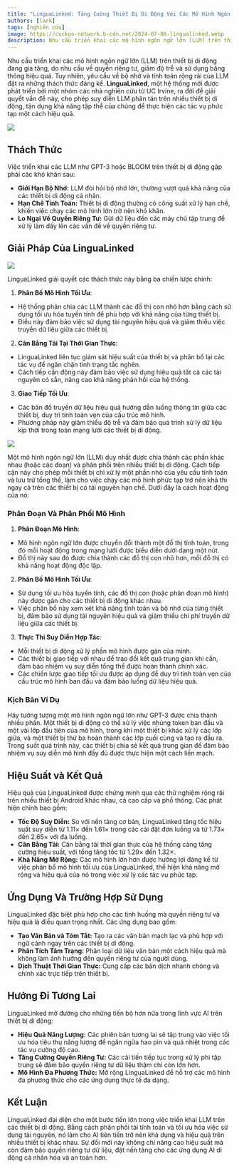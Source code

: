 ```yaml
---
title: "LinguaLinked: Tăng Cường Thiết Bị Di Động Với Các Mô Hình Ngôn Ngữ Lớn Phân Tán"
authors: [lark]
tags: [nghiên cứu]
image: https://cuckoo-network.b-cdn.net/2024-07-08-lingualinked.webp
description: Nhu cầu triển khai các mô hình ngôn ngữ lớn (LLM) trên thiết bị di động đang gia tăng, do nhu cầu về quyền riêng tư, giảm độ trễ và sử dụng băng thông hiệu quả. Tuy nhiên, yêu cầu về bộ nhớ và tính toán rộng rãi của LLM đặt ra những thách thức đáng kể.
---
```


Nhu cầu triển khai các mô hình ngôn ngữ lớn (LLM) trên thiết bị di động đang gia tăng, do nhu cầu về quyền riêng tư, giảm độ trễ và sử dụng băng thông hiệu quả. Tuy nhiên, yêu cầu về bộ nhớ và tính toán rộng rãi của LLM đặt ra những thách thức đáng kể. **LinguaLinked**, một hệ thống mới được phát triển bởi một nhóm các nhà nghiên cứu từ UC Irvine, ra đời để giải quyết vấn đề này, cho phép suy diễn LLM phân tán trên nhiều thiết bị di động, tận dụng khả năng tập thể của chúng để thực hiện các tác vụ phức tạp một cách hiệu quả.

![](https://cuckoo-network.b-cdn.net/2024-07-08-lingualinked.webp)

## Thách Thức

Việc triển khai các LLM như GPT-3 hoặc BLOOM trên thiết bị di động gặp phải các khó khăn sau:
- **Giới Hạn Bộ Nhớ:** LLM đòi hỏi bộ nhớ lớn, thường vượt quá khả năng của các thiết bị di động cá nhân.
- **Hạn Chế Tính Toán:** Thiết bị di động thường có công suất xử lý hạn chế, khiến việc chạy các mô hình lớn trở nên khó khăn.
- **Lo Ngại Về Quyền Riêng Tư:** Gửi dữ liệu đến các máy chủ tập trung để xử lý làm dấy lên các vấn đề về quyền riêng tư.

## Giải Pháp Của LinguaLinked

![](https://cuckoo-network.b-cdn.net/lingualinked.webp)

LinguaLinked giải quyết các thách thức này bằng ba chiến lược chính:

1. **Phân Bố Mô Hình Tối Ưu**:
  - Hệ thống phân chia các LLM thành các đồ thị con nhỏ hơn bằng cách sử dụng tối ưu hóa tuyến tính để phù hợp với khả năng của từng thiết bị.
  - Điều này đảm bảo việc sử dụng tài nguyên hiệu quả và giảm thiểu việc truyền dữ liệu giữa các thiết bị.

2. **Cân Bằng Tải Tại Thời Gian Thực**:
  - LinguaLinked liên tục giám sát hiệu suất của thiết bị và phân bổ lại các tác vụ để ngăn chặn tình trạng tắc nghẽn.
  - Cách tiếp cận động này đảm bảo việc sử dụng hiệu quả tất cả các tài nguyên có sẵn, nâng cao khả năng phản hồi của hệ thống.

3. **Giao Tiếp Tối Ưu**:
  - Các bản đồ truyền dữ liệu hiệu quả hướng dẫn luồng thông tin giữa các thiết bị, duy trì tính toàn vẹn của cấu trúc mô hình.
  - Phương pháp này giảm thiểu độ trễ và đảm bảo quá trình xử lý dữ liệu kịp thời trong toàn mạng lưới các thiết bị di động.

![](https://cuckoo-network.b-cdn.net/lingualinked-lb.webp)

Một mô hình ngôn ngữ lớn (LLM) duy nhất được chia thành các phần khác nhau (hoặc các đoạn) và phân phối trên nhiều thiết bị di động. Cách tiếp cận này cho phép mỗi thiết bị chỉ xử lý một phần nhỏ của yêu cầu tính toán và lưu trữ tổng thể, làm cho việc chạy các mô hình phức tạp trở nên khả thi ngay cả trên các thiết bị có tài nguyên hạn chế. Dưới đây là cách hoạt động của nó:

### Phân Đoạn Và Phân Phối Mô Hình

1. **Phân Đoạn Mô Hình**:
  - Mô hình ngôn ngữ lớn được chuyển đổi thành một đồ thị tính toán, trong đó mỗi hoạt động trong mạng lưới được biểu diễn dưới dạng một nút.
  - Đồ thị này sau đó được chia thành các đồ thị con nhỏ hơn, mỗi đồ thị có khả năng hoạt động độc lập.
2. **Phân Bố Mô Hình Tối Ưu**:
  - Sử dụng tối ưu hóa tuyến tính, các đồ thị con (hoặc phân đoạn mô hình) này được gán cho các thiết bị di động khác nhau.
  - Việc phân bổ này xem xét khả năng tính toán và bộ nhớ của từng thiết bị, đảm bảo sử dụng tài nguyên hiệu quả và giảm thiểu chi phí truyền dữ liệu giữa các thiết bị.
3. **Thực Thi Suy Diễn Hợp Tác**:
  - Mỗi thiết bị di động xử lý phần mô hình được gán của mình.
  - Các thiết bị giao tiếp với nhau để trao đổi kết quả trung gian khi cần, đảm bảo nhiệm vụ suy diễn tổng thể được hoàn thành chính xác.
  - Các chiến lược giao tiếp tối ưu được áp dụng để duy trì tính toàn vẹn của cấu trúc mô hình ban đầu và đảm bảo luồng dữ liệu hiệu quả.

### Kịch Bản Ví Dụ

Hãy tưởng tượng một mô hình ngôn ngữ lớn như GPT-3 được chia thành nhiều phần. Một thiết bị di động có thể xử lý việc nhúng token ban đầu và một vài lớp đầu tiên của mô hình, trong khi một thiết bị khác xử lý các lớp giữa, và một thiết bị thứ ba hoàn thành các lớp cuối cùng và tạo ra đầu ra. Trong suốt quá trình này, các thiết bị chia sẻ kết quả trung gian để đảm bảo nhiệm vụ suy diễn mô hình đầy đủ được thực hiện một cách liền mạch.

## Hiệu Suất và Kết Quả

Hiệu quả của LinguaLinked được chứng minh qua các thử nghiệm rộng rãi trên nhiều thiết bị Android khác nhau, cả cao cấp và phổ thông. Các phát hiện chính bao gồm:

- **Tốc Độ Suy Diễn:** So với nền tảng cơ bản, LinguaLinked tăng tốc hiệu suất suy diễn từ 1.11× đến 1.61× trong các cài đặt đơn luồng và từ 1.73× đến 2.65× với đa luồng.
- **Cân Bằng Tải:** Cân bằng tải thời gian thực của hệ thống càng tăng cường hiệu suất, với tổng tăng tốc từ 1.29× đến 1.32×.
- **Khả Năng Mở Rộng:** Các mô hình lớn hơn được hưởng lợi đáng kể từ việc phân bổ mô hình tối ưu của LinguaLinked, thể hiện khả năng mở rộng và hiệu quả của nó trong việc xử lý các tác vụ phức tạp.

## Ứng Dụng Và Trường Hợp Sử Dụng

LinguaLinked đặc biệt phù hợp cho các tình huống mà quyền riêng tư và hiệu quả là điều quan trọng nhất. Các ứng dụng bao gồm:

- **Tạo Văn Bản và Tóm Tắt:** Tạo ra các văn bản mạch lạc và phù hợp với ngữ cảnh ngay trên các thiết bị di động.
- **Phân Tích Tâm Trạng:** Phân loại dữ liệu văn bản một cách hiệu quả mà không làm ảnh hưởng đến quyền riêng tư của người dùng.
- **Dịch Thuật Thời Gian Thực:** Cung cấp các bản dịch nhanh chóng và chính xác trực tiếp trên thiết bị.

## Hướng Đi Tương Lai

LinguaLinked mở đường cho những tiến bộ hơn nữa trong lĩnh vực AI trên thiết bị di động:

- **Hiệu Quả Năng Lượng:** Các phiên bản tương lai sẽ tập trung vào việc tối ưu hóa tiêu thụ năng lượng để ngăn ngừa hao pin và quá nhiệt trong các tác vụ cường độ cao.
- **Tăng Cường Quyền Riêng Tư:** Các cải tiến tiếp tục trong xử lý phi tập trung sẽ đảm bảo quyền riêng tư dữ liệu thậm chí còn lớn hơn.
- **Mô Hình Đa Phương Thức:** Mở rộng LinguaLinked để hỗ trợ các mô hình đa phương thức cho các ứng dụng thực tế đa dạng.

## Kết Luận

LinguaLinked đại diện cho một bước tiến lớn trong việc triển khai LLM trên các thiết bị di động. Bằng cách phân phối tải tính toán và tối ưu hóa việc sử dụng tài nguyên, nó làm cho AI tiên tiến trở nên khả dụng và hiệu quả trên nhiều thiết bị khác nhau. Sự đổi mới này không chỉ nâng cao hiệu suất mà còn đảm bảo quyền riêng tư dữ liệu, đặt nền tảng cho các ứng dụng AI di động cá nhân hóa và an toàn hơn.
